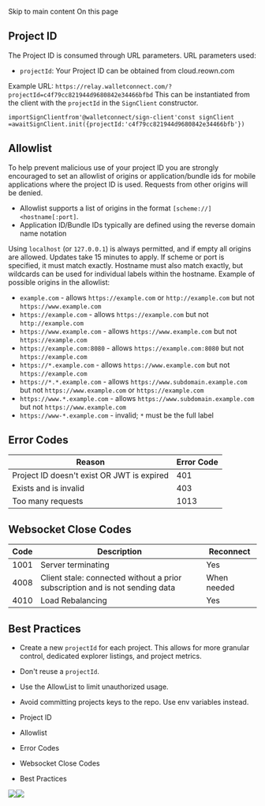Skip to main content
On this page
## Project ID​
The Project ID is consumed through URL parameters.
URL parameters used:
  * `projectId`: Your Project ID can be obtained from cloud.reown.com


Example URL:
`https://relay.walletconnect.com/?projectId=c4f79cc821944d9680842e34466bfbd`
This can be instantiated from the client with the `projectId` in the `SignClient` constructor.
```
importSignClientfrom'@walletconnect/sign-client'const signClient =awaitSignClient.init({projectId:'c4f79cc821944d9680842e34466bfb'})
```

## Allowlist​
To help prevent malicious use of your project ID you are strongly encouraged to set an allowlist of origins or application/bundle ids for mobile applications where the project ID is used. Requests from other origins will be denied.
  * Allowlist supports a list of origins in the format `[scheme://]<hostname[:port]`.
  * Application ID/Bundle IDs typically are defined using the reverse domain name notation


Using `localhost` (or `127.0.0.1`) is always permitted, and if empty all origins are allowed. Updates take 15 minutes to apply.
If scheme or port is specified, it must match exactly. Hostname must also match exactly, but wildcards can be used for individual labels within the hostname.
Example of possible origins in the allowlist:
  * `example.com` - allows `https://example.com` or `http://example.com` but not `https://www.example.com`
  * `https://example.com` - allows `https://example.com` but not `http://example.com`
  * `https://www.example.com` - allows `https://www.example.com` but not `https://example.com`
  * `https://example.com:8080` - allows `https://example.com:8080` but not `https://example.com`
  * `https://*.example.com` - allows `https://www.example.com` but not `https://example.com`
  * `https://*.*.example.com` - allows `https://www.subdomain.example.com` but not `https://www.example.com` or `https://example.com`
  * `https://www.*.example.com` - allows `https://www.subdomain.example.com` but not `https://www.example.com`
  * `https://www-*.example.com` - invalid; `*` must be the full label


## Error Codes​
Reason| Error Code  
---|---  
Project ID doesn't exist OR JWT is expired| 401  
Exists and is invalid| 403  
Too many requests| 1013  
## Websocket Close Codes​
Code| Description| Reconnect  
---|---|---  
1001| Server terminating| Yes  
4008| Client stale: connected without a prior subscription and is not sending data| When needed  
4010| Load Rebalancing| Yes  
## Best Practices​
  * Create a new `projectId` for each project. This allows for more granular control, dedicated explorer listings, and project metrics.
  * Don't reuse a `projectId`.
  * Use the AllowList to limit unauthorized usage.
  * Avoid committing projects keys to the repo. Use env variables instead.


  * Project ID
  * Allowlist
  * Error Codes
  * Websocket Close Codes
  * Best Practices


![](https://t.co/1/i/adsct?bci=4&dv=America%2FToronto%26en-US%26Google%20Inc.%26MacIntel%26255%261080%26600%266%2624%261080%26600%260%26na&eci=3&event=%7B%7D&event_id=9260bc70-52d6-468c-95ac-3d12dd790011&integration=gtm&p_id=Twitter&p_user_id=0&pl_id=b1f3c5ff-677f-404b-b94b-5ddedd989410&tw_document_href=https%3A%2F%2Fdocs.reown.com%2Fcloud%2Frelay&tw_iframe_status=0&txn_id=oo02q&type=javascript&version=2.3.31)![](https://analytics.twitter.com/1/i/adsct?bci=4&dv=America%2FToronto%26en-US%26Google%20Inc.%26MacIntel%26255%261080%26600%266%2624%261080%26600%260%26na&eci=3&event=%7B%7D&event_id=9260bc70-52d6-468c-95ac-3d12dd790011&integration=gtm&p_id=Twitter&p_user_id=0&pl_id=b1f3c5ff-677f-404b-b94b-5ddedd989410&tw_document_href=https%3A%2F%2Fdocs.reown.com%2Fcloud%2Frelay&tw_iframe_status=0&txn_id=oo02q&type=javascript&version=2.3.31)
